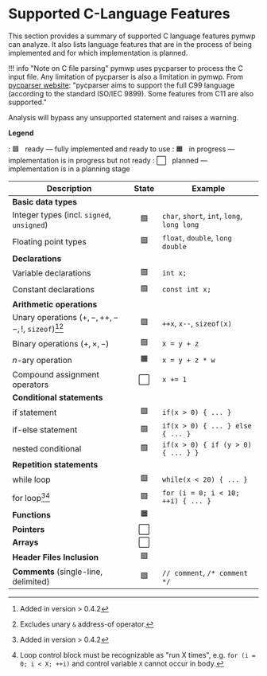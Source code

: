 # Supported C-Language Features

This section provides a summary of supported C language features pymwp can
analyze. It also lists language features that are in the process of being
implemented and for which implementation is planned.

!!! info "Note on C file parsing"
pymwp uses pycparser to process the C input file. Any limitation of
pycparser is also a limitation in pymwp. From
[pycparser website](https://github.com/eliben/pycparser):
"pycparser aims to support the full C99 language (according to the
standard ISO/IEC 9899). Some features from C11 are also supported."

Analysis will bypass any unsupported statement and raises a warning.

**Legend**

:  🟩 &nbsp; ready — fully implemented and ready to use
:  🟧 &nbsp; in progress — implementation is in progress but not ready
:  ⬜ &nbsp; planned — implementation is in a planning stage

| Description                                          | State | Example                                     |
|------------------------------------------------------|:-----:|---------------------------------------------|
| **Basic data types**                                 |       |                                             |
| Integer types (incl. `signed`, `unsigned`)           |  🟩   | `char`, `short`, `int`, `long`, `long long` |
| Floating point types                                 |  🟩   | `float`, `double`, `long double`            |
| **Declarations**                                     |       |                                             |     
| Variable declarations                                |  🟩   | `int x;`                                    |
| Constant declarations                                |  🟩   | `const int x;`                              |
| **Arithmetic operations**                            |       |                                             |
| Unary operations ($+, -, ++,--,!$, `sizeof`)[^1][^2] |  🟩   | `++x`, `x--`, `sizeof(x)`                   |
| Binary operations ($+, \times, -$)                   |  🟩   | `x = y + z`                                 |
| $n$-ary operation                                    |  🟧   | `x = y + z * w`                             |
| Compound assignment operators                        |   ⬜   | `x += 1`                                    |
| **Conditional statements**                           |       |                                             |
| if statement                                         |  🟩   | `if(x > 0) { ... }`                         |
| if-else statement                                    |  🟩   | `if(x > 0) { ... } else { ... }`            |
| nested conditional                                   |  🟩   | `if(x > 0) { if (y > 0) { ... } }`          |
| **Repetition statements**                            |       |                                             |
| while loop                                           |  🟩   | `while(x < 20) { ... }`                     |
| for loop[^1][^3]                                     |  🟩   | `for (i = 0; i < 10; ++i) { ... }`          |
| **Functions**                                        |  🟧   |                                             |     
| **Pointers**                                         |   ⬜   |                                             |     
| **Arrays**                                           |   ⬜   |                                             |      
| **Header Files Inclusion**                           |  🟩   |                                             |      
| **Comments** (single-line, delimited)                |  🟩   | `// comment`, `/* comment */`               |

[^1]: Added in version > 0.4.2
[^2]: Excludes unary `&` address-of operator.
[^3]: Loop control block must be recognizable as "run X times", e.g. `for (i = 0; i < X; ++i)` and control variable `X` cannot occur in body.

